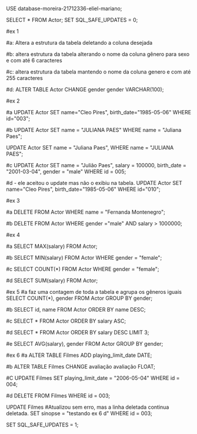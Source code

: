 USE database-moreira-21712336-eliel-mariano;

SELECT * FROM Actor;
SET SQL_SAFE_UPDATES = 0;

#ex 1

#a: Altera a estrutura da tabela deletando a coluna desejada

#b: altera estrutura da tabela alterando o nome da coluna gênero para sexo e com até 6 caracteres

#c: altera estrutura da tabela mantendo o nome da coluna genero e com até 255 caracteres

#d:
ALTER TABLE Actor CHANGE gender gender VARCHAR(100);

#ex 2

#a
UPDATE Actor SET
    name="Cleo Pires",
    birth_date="1985-05-06"
WHERE id="003";

#b
UPDATE Actor SET
    name = "JULIANA PAES"
WHERE name = "Juliana Paes";

UPDATE Actor SET
    name = "Juliana Paes",
WHERE name = "JULIANA PAES";

#c
UPDATE Actor SET
    name = "Julião Paes",
    salary = 100000,
    birth_date = "2001-03-04",
    gender = "male"
WHERE id = 005;

#d - ele aceitou o update mas não o exibiu na tabela.
UPDATE Actor SET
    name="Cleo Pires",
    birth_date="1985-05-06"
WHERE id="010";

#ex 3

#a
DELETE FROM Actor
WHERE name = "Fernanda Montenegro";

#b
DELETE FROM Actor
WHERE gender ="male" AND salary > 1000000;

#ex 4

#a
SELECT MAX(salary) FROM Actor;

#b
SELECT MIN(salary) FROM Actor
WHERE gender = "female";

#c
SELECT COUNT(*) FROM Actor
WHERE gender = "female";

#d
SELECT SUM(salary) FROM Actor;

#ex 5
#a faz uma contagem de toda a tabela e agrupa os gêneros iguais
SELECT COUNT(*), gender
FROM Actor
GROUP BY gender;

#b
SELECT id, name FROM Actor
ORDER BY name DESC;

#c
SELECT * FROM Actor
ORDER BY salary ASC;

#d
SELECT * FROM Actor
ORDER BY salary DESC
LIMIT 3;

#e
SELECT AVG(salary), gender
FROM Actor
GROUP BY gender;

#ex 6
#a
ALTER TABLE Filmes
ADD playing_limit_date DATE;

#b
ALTER TABLE Filmes
CHANGE avaliação avaliação FLOAT;

#C
UPDATE Filmes 
SET playing_limit_date = "2006-05-04"
WHERE id = 004;

#d
DELETE FROM Filmes
WHERE id = 003;

UPDATE Filmes #Atualizou sem erro, mas a linha deletada continua deletada.
SET sinopse = "testando ex 6 d"
WHERE id = 003;

SET SQL_SAFE_UPDATES = 1;